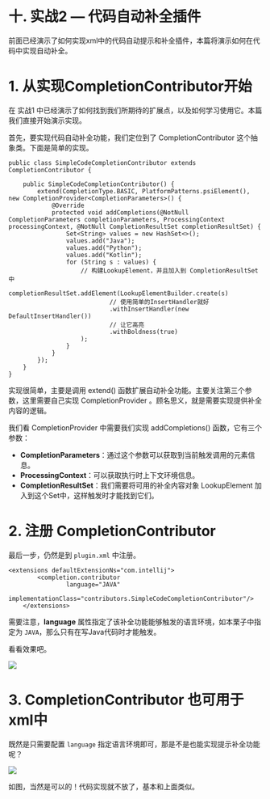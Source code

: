 # 十. 实战2 — 代码自动补全插件
前面已经演示了如何实现xml中的代码自动提示和补全插件，本篇将演示如何在代码中实现自动补全。  

# 1. 从实现CompletionContributor开始
在 实战1 中已经演示了如何找到我们所期待的扩展点，以及如何学习使用它。本篇我们直接开始演示实现。  

首先，要实现代码自动补全功能，我们定位到了 CompletionContributor 这个抽象类。下面是简单的实现。  

```
public class SimpleCodeCompletionContributor extends CompletionContributor {

    public SimpleCodeCompletionContributor() {
        extend(CompletionType.BASIC, PlatformPatterns.psiElement(), new CompletionProvider<CompletionParameters>() {
            @Override
            protected void addCompletions(@NotNull CompletionParameters completionParameters, ProcessingContext processingContext, @NotNull CompletionResultSet completionResultSet) {
                Set<String> values = new HashSet<>();
                values.add("Java");
                values.add("Python");
                values.add("Kotlin");
                for (String s : values) {
                    // 构建LookupElement，并且加入到 CompletionResultSet 中
                    completionResultSet.addElement(LookupElementBuilder.create(s)
                            // 使用简单的InsertHandler就好
                            .withInsertHandler(new DefaultInsertHandler())
                            // 让它高亮
                            .withBoldness(true)
                    );
                }
            }
        });
    }
}
```

实现很简单，主要是调用 extend() 函数扩展自动补全功能。主要关注第三个参数，这里需要自己实现 CompletionProvider 。顾名思义，就是需要实现提供补全内容的逻辑。  

我们看 CompletionProvider 中需要我们实现 addCompletions() 函数，它有三个参数：  
- **CompletionParameters**：通过这个参数可以获取到当前触发调用的元素信息。
- **ProcessingContext**：可以获取执行时上下文环境信息。
- **CompletionResultSet**：我们需要将可用的补全内容对象 LookupElement 加入到这个Set中，这样触发时才能找到它们。  

# 2. 注册 CompletionContributor
最后一步，仍然是到 `plugin.xml` 中注册。  

```
<extensions defaultExtensionNs="com.intellij">
        <completion.contributor
                language="JAVA"
            implementationClass="contributors.SimpleCodeCompletionContributor"/>
    </extensions>

```

需要注意，**language** 属性指定了该补全功能能够触发的语言环境，如本栗子中指定为 `JAVA`，那么只有在写Java代码时才能触发。  

看看效果吧。  

![](https://gw.alicdn.com/tfs/TB1YlmEoTtYBeNjy1XdXXXXyVXa-614-399.gif)  

# 3. CompletionContributor 也可用于xml中

既然是只需要配置 `language` 指定语言环境即可，那是不是也能实现提示补全功能呢？  

![](https://gw.alicdn.com/tfs/TB1foL1orGYBuNjy0FoXXciBFXa-614-399.gif)  

如图，当然是可以的！代码实现就不放了，基本和上面类似。


